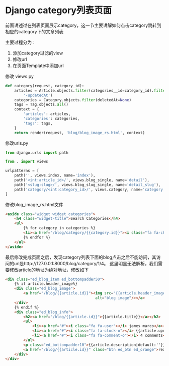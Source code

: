 # Django category列表页面

前面讲述过在列表页面展示category，这一节主要讲解如何点击category跳转到相应的category下的文章列表

主要过程分为：

1. 添加category过滤的view
2. 修改url
3. 在页面Template中添加url

修改 views.py

```py
def category(request, category_id):
    articles = Article.objects.filter(categories__id=category_id).filter(deletedAt=None).filter(status=2).order_by(
        '-updatedAt')
    categories = Category.objects.filter(deletedAt=None)
    tags = Tag.objects.all()
    context = {
        'articles': articles,
        'categories': categories,
        'tags': tags,
    }
    return render(request, 'blog/blog_image_rs.html', context)
```

修改urls.py

```py
from django.urls import path

from . import views

urlpatterns = [
    path('', views.index, name='index'),
    path('<int:article_id>/', views.blog_single, name='detail'),
    path('<slug:slug>/', views.blog_slug_single, name='detail_slug'),
    path('category/<int:category_id>/', views.category, name='category'),
]
```

修改blog_image_rs.html文件

```html
<aside class="widget widget_categories">
    <h4 class="widget-title">Search Categories</h4>
    <ul>
        {% for category in categories %}
        <li><a href="/blog/category/{{category.id}}"><i class="fa fa-chevron-right"></i>{{category.title}}</a></li>
        {% endfor %}
    </ul>
</aside>
```



最后修改完成页面之后，发现category列表下面的blog点击之后不能访问，其访问的url是http://127.0.0.1:8000/blog/category/1/4。 这里明显无法解析，我们需要修改article的地址为绝对地址，修改如下

```html
<div class="ed_blog_item ed_bottompadder50">
    {% if article.header_image%}
    <div class="ed_blog_image">
        <a href="/blog/{{article.id}}"><img src="{{article.header_image.url}}"
                                        alt="blog image"/></a>
    </div>
    {% endif %}
    <div class="ed_blog_info">
        <h2><a href="/blog/{{article.id}}">{{article.title}}</a></h2>
        <ul>
            <li><a href="#"><i class="fa fa-user"></i> james marco</a></li>
            <li><a href="#"><i class="fa fa-clock-o"></i> {{article.updatedAt}}</a></li>
            <li><a href="#"><i class="fa fa-comment-o"></i> 4 comments</a></li>
        </ul>
        <p class="ed_bottompadder10">{{article.description|default:''}}</p>
        <a href="/blog/{{article.id}}" class="btn ed_btn ed_orange">read more</a>
    </div>
</div>
```